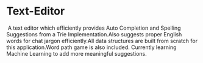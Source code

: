 # Text-Editor

​ ​A text editor which efficiently provides Auto Completion and Spelling Suggestions from a Trie Implementation.Also suggests proper English words for chat jargon efficiently.All data structures are built from scratch for this application.Word path game is also included.
Currently learning Machine Learning to add more meaningful suggestions.
